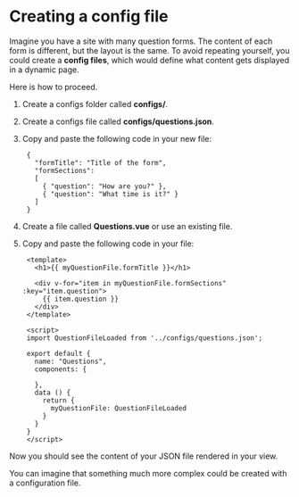 # Creating a config file

Imagine you have a site with many question forms. The content of each form is different, but the layout is the same. To avoid repeating yourself, you could create a **config files**, which would define what content gets displayed in a dynamic page.

Here is how to proceed.

1. Create a configs folder called **configs/**.
1. Create a configs file called **configs/questions.json**.
1. Copy and paste the following code in your new file:

        {
          "formTitle": "Title of the form",
          "formSections":
          [
            { "question": "How are you?" },
            { "question": "What time is it?" }
          ]
        }

1. Create a file called **Questions.vue** or use an existing file.
1. Copy and paste the following code in your file:

        <template>
          <h1>{{ myQuestionFile.formTitle }}</h1>

          <div v-for="item in myQuestionFile.formSections" :key="item.question">
            {{ item.question }}
          </div>
        </template>

        <script>
        import QuestionFileLoaded from '../configs/questions.json';

        export default {
          name: "Questions",
          components: {

          },
          data () {
            return {
              myQuestionFile: QuestionFileLoaded
            }
          }
        }
        </script>

Now you should see the content of your JSON file rendered in your view.

You can imagine that something much more complex could be created with a configuration file.